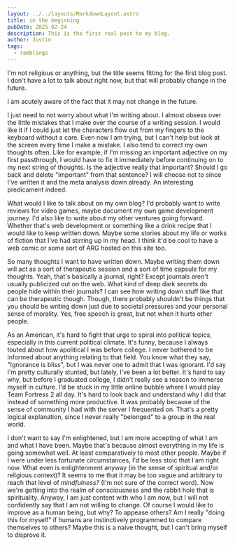 ```yaml
---
layout: ../../layouts/MarkdownLayout.astro
title: in the beginning
pubDate: 2025-02-24
description: This is the first real post to my blog.
author: Justin
tags:
  - ramblings
---
```

I'm not religious or anything, but the title seems fitting for the first blog post. I don't have a lot to talk about right now, but that will probably change in the future.

I am acutely aware of the fact that it may not change in the future.

I just need to not worry about what I'm writing about. I almost obsess over the little mistakes that I make over the course of a writing session. I would like it if I could just let the characters flow out from my fingers to the keyboard without a care. Even now I am trying, but I can't help but look at the screen every time I make a mistake. I also tend to correct my own thoughts often. Like for example, if I'm missing an important adjective on my first passthrough, I would have to fix it immediately before continuing on to my next string of thoughts. Is the adjective really that important? Should I go back and delete "important" from that sentence? I will choose not to since I've written it and the meta analysis down already. An interesting predicament indeed.

What would I like to talk about on my own blog? I'd probably want to write reviews for video games, maybe document my own game development journey. I'd also like to write about my other ventures going forward. Whether that's web development or something like a drink recipe that I would like to keep written down. Maybe some stories about my life or works of fiction that I've had stirring up in my head. I think it'd be cool to have a web comic or some sort of ARG hosted on this site too.

So many thoughts I want to have written down. Maybe writing them down will act as a sort of therapeutic session and a sort of time capsule for my thoughts. Yeah, that's basically a journal, right? Except journals aren't usually publicized out on the web. What kind of deep dark secrets do people hide within their journals? I can see how writing down stuff like that can be therapeutic though. Though, there probably shouldn't be things that you should be writing down just due to societal pressures and your personal sense of morality. Yes, free speech is great, but not when it hurts other people.

As an American, it's hard to fight that urge to spiral into political topics, especially in this current political climate. It's funny, because I always touted about how apolitical I was before college. I never bothered to be informed about anything relating to that field. You know what they say, "Ignorance is bliss", but I was never one to admit that I was ignorant. I'd say I'm pretty culturally stunted, but lately, I've been a lot better. It's hard to say why, but before I graduated college, I didn't really see a reason to immerse myself in culture. I'd be stuck in my little online bubble where I would play Team Fortress 2 all day. It's hard to look back and understand why I did that instead of something more productive. It was probably because of the sense of community I had with the server I frequented on. That's a pretty logical explanation, since I never really "belonged" to a group in the real world.

I don't want to say I'm enlightened, but I am more accepting of what I am and what I have been. Maybe that's because almost everything in my life is going somewhat well. At least comparatively to most other people. Maybe if I were under less fortunate circumstances, I'd be less stoic that I am right now. What even is enlightenment anyway (in the sense of spiritual and/or religious context)? It seems to me that it may be too vague and arbitrary to reach that level of *mindfulness?* (I'm not sure of the correct word). Now we're getting into the realm of consciousness and the rabbit hole that is spirituality. Anyway, I am just content with who I am now, but I will not confidently say that I am not willing to change. Of course I would like to improve as a human being, but why? To appease others? Am I really "doing this for myself" if humans are instinctively programmed to compare themselves to others? Maybe this is a naive thought, but I can't bring myself to disprove it.